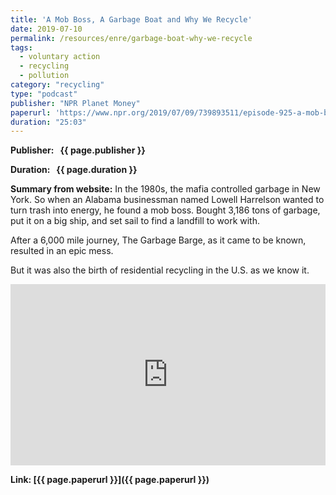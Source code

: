 ```yaml
---
title: 'A Mob Boss, A Garbage Boat and Why We Recycle'
date: 2019-07-10
permalink: /resources/enre/garbage-boat-why-we-recycle
tags:
  - voluntary action
  - recycling
  - pollution
category: "recycling"
type: "podcast"
publisher: "NPR Planet Money"
paperurl: 'https://www.npr.org/2019/07/09/739893511/episode-925-a-mob-boss-a-garbage-boat-and-why-we-recycle'
duration: "25:03"
---
```



**<span class="bold-podcast">Publisher: </span>&nbsp;<span class="text-podcast"> {{ page.publisher }}</span>**

**<span class="bold-podcast">Duration: </span>&nbsp;<span class="text-podcast"> {{ page.duration }}</span>**

**<span class="bold-podcast">Summary from website:</span>**
In the 1980s, the mafia controlled garbage in New York. So when an Alabama businessman named Lowell Harrelson wanted to turn trash into energy, he found a mob boss. Bought 3,186 tons of garbage, put it on a big ship, and set sail to find a landfill to work with.

After a 6,000 mile journey, The Garbage Barge, as it came to be known, resulted in an epic mess.

But it was also the birth of residential recycling in the U.S. as we know it.

<iframe src="https://www.npr.org/player/embed/739893511/740547317" width="100%" height="290" frameborder="0" scrolling="no" title="NPR embedded audio player"></iframe>

**<span class="small-podcast">Link:</span>&nbsp;<span class="links-podcast">[{{ page.paperurl }}]({{ page.paperurl }})</span>**